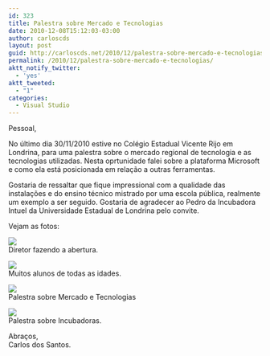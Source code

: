 ```yaml
---
id: 323
title: Palestra sobre Mercado e Tecnologias
date: 2010-12-08T15:12:03-03:00
author: carloscds
layout: post
guid: http://carloscds.net/2010/12/palestra-sobre-mercado-e-tecnologias/
permalink: /2010/12/palestra-sobre-mercado-e-tecnologias/
aktt_notify_twitter:
  - 'yes'
aktt_tweeted:
  - "1"
categories:
  - Visual Studio
---
```

Pessoal,

No último dia 30/11/2010 estive no Colégio Estadual Vicente Rijo em Londrina, para uma palestra sobre o mercado regional de tecnologia e as tecnologias utilizadas. Nesta oprtunidade falei sobre a plataforma Microsoft e como ela está posicionada em relação a outras ferramentas.

Gostaria de ressaltar que fique impressional com a qualidade das instalações e do ensino técnico mistrado por uma escola pública, realmente um exemplo a ser seguido. Gostaria de agradecer ao Pedro da Incubadora Intuel da Universidade Estadual de Londrina pelo convite.

Vejam as fotos:

![](/wp-content/uploads/2010/12/foto1.jpg)  
Diretor fazendo a abertura.

![](/wp-content/uploads/2010/12/foto2.jpg)  
Muitos alunos de todas as idades.

![](/wp-content/uploads/2010/12/foto3.jpg)  
Palestra sobre Mercado e Tecnologias

![](/wp-content/uploads/2010/12/foto4.jpg)  
Palestra sobre Incubadoras.

Abraços,  
Carlos dos Santos.